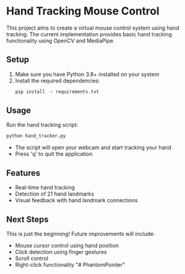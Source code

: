 # Hand Tracking Mouse Control

This project aims to create a virtual mouse control system using hand tracking. The current implementation provides basic hand tracking functionality using OpenCV and MediaPipe.

## Setup

1. Make sure you have Python 3.8+ installed on your system
2. Install the required dependencies:
   ```bash
   pip install -r requirements.txt
   ```

## Usage

Run the hand tracking script:
```bash
python hand_tracker.py
```

- The script will open your webcam and start tracking your hand
- Press 'q' to quit the application

## Features

- Real-time hand tracking
- Detection of 21 hand landmarks
- Visual feedback with hand landmark connections

## Next Steps

This is just the beginning! Future improvements will include:
- Mouse cursor control using hand position
- Click detection using finger gestures
- Scroll control
- Right-click functionality "# PhantomPointer" 
